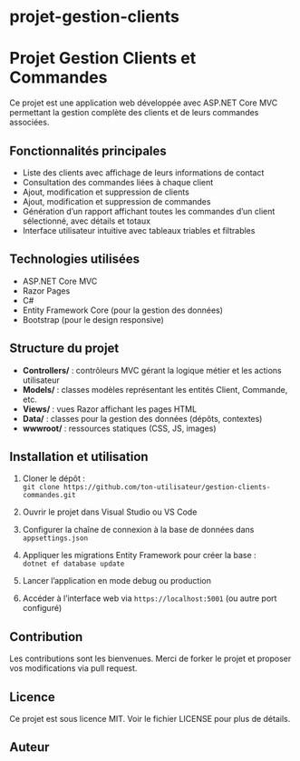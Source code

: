 # projet-gestion-clients
# Projet Gestion Clients et Commandes

Ce projet est une application web développée avec ASP.NET Core MVC permettant la gestion complète des clients et de leurs commandes associées.

## Fonctionnalités principales

- Liste des clients avec affichage de leurs informations de contact
- Consultation des commandes liées à chaque client
- Ajout, modification et suppression de clients
- Ajout, modification et suppression de commandes
- Génération d’un rapport affichant toutes les commandes d’un client sélectionné, avec détails et totaux
- Interface utilisateur intuitive avec tableaux triables et filtrables

## Technologies utilisées

- ASP.NET Core MVC
- Razor Pages
- C#
- Entity Framework Core (pour la gestion des données)
- Bootstrap (pour le design responsive)

## Structure du projet

- **Controllers/** : contrôleurs MVC gérant la logique métier et les actions utilisateur
- **Models/** : classes modèles représentant les entités Client, Commande, etc.
- **Views/** : vues Razor affichant les pages HTML
- **Data/** : classes pour la gestion des données (dépôts, contextes)
- **wwwroot/** : ressources statiques (CSS, JS, images)

## Installation et utilisation

1. Cloner le dépôt :  
   `git clone https://github.com/ton-utilisateur/gestion-clients-commandes.git`

2. Ouvrir le projet dans Visual Studio ou VS Code

3. Configurer la chaîne de connexion à la base de données dans `appsettings.json`

4. Appliquer les migrations Entity Framework pour créer la base :  
   `dotnet ef database update`

5. Lancer l’application en mode debug ou production

6. Accéder à l’interface web via `https://localhost:5001` (ou autre port configuré)

## Contribution

Les contributions sont les bienvenues. Merci de forker le projet et proposer vos modifications via pull request.

## Licence

Ce projet est sous licence MIT. Voir le fichier LICENSE pour plus de détails.

## Auteur


